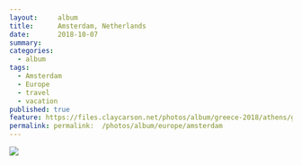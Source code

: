 ```yaml
---
layout:     album
title:      Amsterdam, Netherlands
date:       2018-10-07
summary:    
categories:
  - album
tags:
  - Amsterdam
  - Europe
  - travel
  - vacation
published: true
feature: https://files.claycarson.net/photos/album/greece-2018/athens/greece-11.jpg
permalink: permalink:  /photos/album/europe/amsterdam
---
```


<img src="https://claycarson.net/wp-content/uploads/2018/11/img_0704-2.jpg">
<!--more-->
